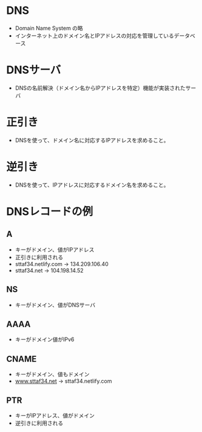 
# DNS
- Domain Name System の略
- インターネット上のドメイン名とIPアドレスの対応を管理しているデータベース

# DNSサーバ
- DNSの名前解決（ドメイン名からIPアドレスを特定）機能が実装されたサーバ

# 正引き
- DNSを使って、ドメイン名に対応するIPアドレスを求めること。

# 逆引き
- DNSを使って、IPアドレスに対応するドメイン名を求めること。

# DNSレコードの例

## A
- キーがドメイン、値がIPアドレス
- 正引きに利用される
- sttaf34.netlify.com -> 134.209.106.40
- sttaf34.net -> 104.198.14.52

## NS
- キーがドメイン、値がDNSサーバ

## AAAA
- キーがドメイン値がIPv6

## CNAME
- キーがドメイン、値もドメイン
- www.sttaf34.net -> sttaf34.netlify.com

## PTR
- キーがIPアドレス、値がドメイン
- 逆引きに利用される
